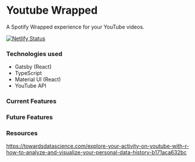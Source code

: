 # Youtube Wrapped

A Spotify Wrapped experience for your YouTube videos.

[![Netlify Status](https://api.netlify.com/api/v1/badges/a11a2d39-9697-42ab-a842-5427a20c8af8/deploy-status)](https://app.netlify.com/sites/youtubewrapped/deploys)

### Technologies used

- Gatsby (React)
- TypeScript
- Material UI (React)
- YouTube API

### Current Features

### Future Features

### Resources

https://towardsdatascience.com/explore-your-activity-on-youtube-with-r-how-to-analyze-and-visualize-your-personal-data-history-b171aca632bc
